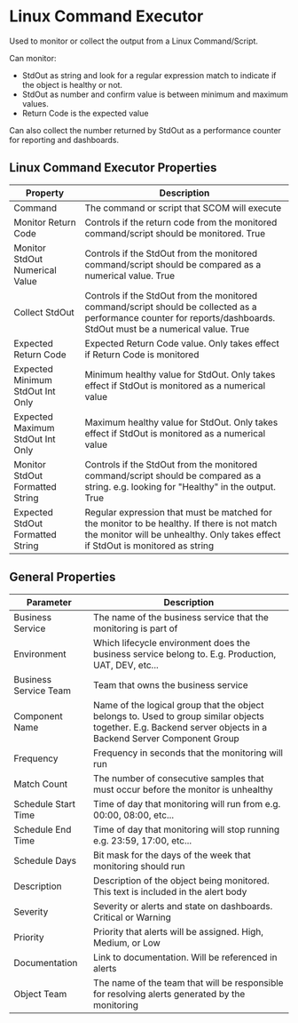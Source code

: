 ﻿
# Linux Command Executor
Used to monitor or collect the output from a Linux Command/Script. 

Can monitor:
	    
* StdOut as string and look for a regular expression match to indicate if the object is healthy or not.
* StdOut as number and confirm value is between minimum and maximum values.
* Return Code is the expected value

Can also collect the number returned by StdOut as a performance counter for reporting and dashboards.
		  

## Linux Command Executor Properties 
|Property|Description|
|-|-|
|Command|The command or script that SCOM will execute|
|Monitor Return Code|Controls if the return code from the monitored command/script should be monitored. True|False|
|Monitor StdOut Numerical Value|Controls if the StdOut from the monitored command/script should be compared as a numerical value. True|False|
|Collect StdOut|Controls if the StdOut from the monitored command/script should be collected as a performance counter for reports/dashboards. StdOut must be a numerical value. True|False|
|Expected Return Code|Expected Return Code value. Only takes effect if Return Code is monitored|
|Expected Minimum StdOut Int Only|Minimum healthy value for StdOut. Only takes effect if StdOut is monitored as a numerical value|
|Expected Maximum StdOut Int Only|Maximum healthy value for StdOut. Only takes effect if StdOut is monitored as a numerical value|
|Monitor StdOut Formatted String|Controls if the StdOut from the monitored command/script should be compared as a string. e.g. looking for "Healthy" in the output. True|False|
|Expected StdOut Formatted String|Regular expression that must be matched for the monitor to be healthy. If there is not match the monitor will be unhealthy. Only takes effect if StdOut is monitored as string|

## General Properties

|Parameter|Description|
|-|-|
|Business Service|The name of the business service that the monitoring is part of|
|Environment|Which lifecycle environment does the business service belong to. E.g. Production, UAT, DEV, etc...|
|Business Service Team|Team that owns the business service|
|Component Name|Name of the logical group that the object belongs to. Used to group similar objects together. E.g. Backend server objects in a Backend Server Component Group|
|Frequency|Frequency in seconds that the monitoring will run|
|Match Count|The number of consecutive samples that must occur before the monitor is unhealthy|
|Schedule Start Time|Time of day that monitoring will run from e.g. 00:00, 08:00, etc...|
|Schedule End Time|Time of day that monitoring will stop running e.g. 23:59, 17:00, etc...|
|Schedule Days|Bit mask for the days of the week that monitoring should run|
|Description|Description of the object being monitored. This text is included in the alert body|
|Severity|Severity or alerts and state on dashboards. Critical or Warning|
|Priority|Priority that alerts will be assigned. High, Medium, or Low|
|Documentation|Link to documentation. Will be referenced in alerts|
|Object Team|The name of the team that will be responsible for resolving alerts generated by the monitoring|
